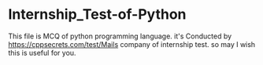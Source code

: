 # Internship_Test-of-Python
This file is MCQ of python programming language. it's Conducted by https://cppsecrets.com/test/Mails company of internship test. so may I wish  this is useful for  you.

